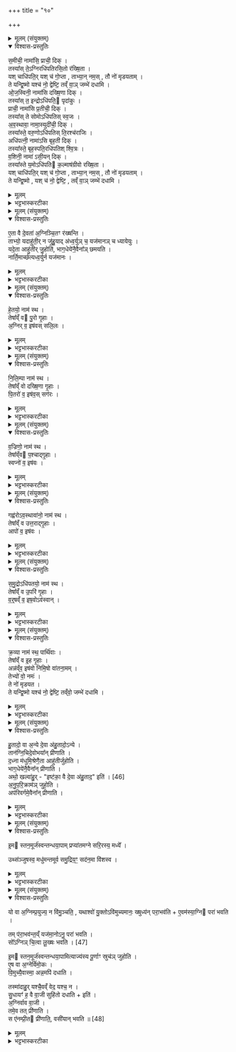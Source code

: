 +++
title = "१०"

+++

<details><summary>मूलम् (संयुक्तम्)</summary>

स॒मीची॒ नामा॑सि॒ प्राची॒ दिक्तस्या᳚स्ते॒ऽग्निरधि॑पतिरसि॒तो र॑ख्षि॒ता यश्चाधि॑पति॒र्यश्च॑ गो॒प्ता ताभ्या॒न्नम॒स्तौ नो॑ मृडयता॒न्ते यन्द्वि॒ष्मो यश्च॑ नो॒ द्वेष्टि॒ तव्ँवा॒ञ्जम्भे॑ दधाम्योज॒स्विनी॒ नामा॑सि दख्षि॒णा दिक्तस्या᳚स्त॒ इन्द्रोऽधि॑पति॒ पृदा॑कु॒ प्राची॒ नामा॑सि प्र॒तीची॒ दिक्तस्या᳚स्ते [42]  
सोमोऽधि॑पतिस्स्व॒जो॑ऽव॒स्थावा॒ नामा॒स्युदी॑ची॒ दिक्तस्या᳚स्ते॒ वरु॒णोऽधि॑पतिस्ति॒रश्च॑राजि॒रधि॑पत्नी॒ नामा॑सि बृह॒ती दिक्तस्या᳚स्ते॒ बृह॒स्पति॒रधि॑पतिश्श्वि॒त्रो व॒शिनी॒ नामा॑सी॒यन्दिक्तस्या᳚स्ते य॒मोऽधि॑पति क॒ल्माष॑ग्रीवो रख्षि॒ता यश्चाधि॑पति॒र्यश्च॑ गो॒प्ता ताभ्या॒न्नम॒स्तौ नो॑ मृडयता॒न्ते यन्द्वि॒ष्मो यश्च॑ [43]  
नो॒ द्वेष्टि॒ तव्ँवा॒ञ्जम्भे॑ दधाम्य्...
</details>

<details open><summary>विश्वास-प्रस्तुतिः</summary>

स॒मीची॒ नामा॑सि॒ प्राची॒ दिक् ।  
तस्या᳚स् ते॒ऽग्निरधि॑पतिरसि॒तो र॑ख्षि॒ता ।  
यश् चाधि॑पति॒र् यश् च॑ गो॒प्ता , ताभ्या॒न् नम॒स् , तौ नो॑ मृडयताम् ।  
ते यन्द्वि॒ष्मो यश्च॑ नो॒ द्वेष्टि॒ तव्ँ वा॒ञ् जम्भे॑ दधामि ।  
ओ॒ज॒स्विनी॒ नामा॑सि दख्षि॒णा दिक् ।  
तस्या᳚स् त॒ इन्द्रोऽधि॑पति॒ पृदा॑कुः ।  
प्राची॒ नामा॑सि प्र॒तीची॒ दिक् ।  
तस्या᳚स् ते सोमोऽधि॑पतिस् स्व॒जः ।   
अ॒व॒स्थावा॒ नामा॒स्युदी॑ची॒ दिक् ।  
तस्या᳚स्ते॒ वरु॒णोऽधि॑पतिस् ति॒रश्च॑राजिः ।  
अधि॑पत्नी॒ नामा॑ऽसि बृह॒ती दिक् ।  
तस्या᳚स्ते॒ बृह॒स्पति॒रधि॑पतिश् श्वि॒त्रः ।  
व॒शिनी॒ नामा॑ ऽसी॒यन् दिक् ।  
तस्या᳚स्ते य॒मोऽधि॑पति क॒ल्माष॑ग्रीवो रख्षि॒ता ।  
यश् चाधि॑पति॒र् यश् च॑ गो॒प्ता , ताभ्या॒न् नम॒स् , तौ नो॑ मृडयताम् ।  
ते यन्द्वि॒ष्मो , यश् च॑  नो॒ द्वेष्टि॒ , तव्ँ वा॒ञ् जम्भे॑ दधामि ।  
</details>

<details><summary>मूलम्</summary>

स॒मीची॒ नामा॑सि॒ प्राची॒ दिक् ।  
तस्या᳚स् ते॒ऽग्निरधि॑पतिरसि॒तो र॑ख्षि॒ता ।  
यश् चाधि॑पति॒र् यश् च॑ गो॒प्ता , ताभ्या॒न् नम॒स् , तौ नो॑ मृडयताम् ।  
ते यन्द्वि॒ष्मो यश्च॑ नो॒ द्वेष्टि॒ तव्ँ वा॒ञ् जम्भे॑ दधामि ।  
ओ॒ज॒स्विनी॒ नामा॑सि दख्षि॒णा दिक् ।  
तस्या᳚स् त॒ इन्द्रोऽधि॑पति॒ पृदा॑कुः ।  
प्राची॒ नामा॑सि प्र॒तीची॒ दिक् ।  
तस्या᳚स् ते सोमोऽधि॑पतिस् स्व॒जः ।   
अ॒व॒स्थावा॒ नामा॒स्युदी॑ची॒ दिक् ।  
तस्या᳚स्ते॒ वरु॒णोऽधि॑पतिस् ति॒रश्च॑राजिः ।  
अधि॑पत्नी॒ नामा॑ऽसि बृह॒ती दिक् ।  
तस्या᳚स्ते॒ बृह॒स्पति॒रधि॑पतिश् श्वि॒त्रः ।  
व॒शिनी॒ नामा॑ ऽसी॒यन् दिक् ।  
तस्या᳚स्ते य॒मोऽधि॑पति क॒ल्माष॑ग्रीवो रख्षि॒ता ।  
यश् चाधि॑पति॒र् यश् च॑ गो॒प्ता , ताभ्या॒न् नम॒स् , तौ नो॑ मृडयताम् ।  
ते यन्द्वि॒ष्मो , यश् च॑  नो॒ द्वेष्टि॒ , तव्ँ वा॒ञ् जम्भे॑ दधामि ।  
</details>

<details><summary>भट्टभास्करटीका</summary>

1सर्पाहुतीः जुहोति - समीची नामासीत्याद्याः ॥ अनुपरिक्रामम् । समीची नाम त्वमसि सम्यग्गमना प्राची दिक् । तस्यास्तेऽग्रिरधिपतिः असितो नाम कृष्णः सर्पो रक्षिता । तस्यास्तव योधिपतिः अग्निः यश्च गोप्ता ताभ्यां अधिपतिरक्षितृभ्यां नमः । तौ नः अस्माकं मृडयतां सुखयताम् । ते वयं यं द्विष्मः यश्च नः अस्मान् द्वेष्टि तं वां जम्भे युवयोरास्ये दधामि भक्षयितुम् । ओजस्विनी नाम त्वमसि दक्षिणा दिक् । तस्यास्ते तव इन्द्रोधिपतिः । पृदाकुर्नाम सर्पोऽजगरः । रक्षितेत्यादिकं सर्वत्रानुषज्यते । प्राची नामासि त्वम् । प्रकृष्टगमना प्रतीची दिक् । तस्यास्ते सोमोधिपतिः स्वजो नाम सर्पो रक्षिता । स्वस्मिन् जायत इति स्वजः स्वायत्तबलः । स्वजनशील इत्येके । अवस्थावा नामासि त्वं अवस्थापयित्री उदीची दिक् । 'आतो मनिन्' इति वनिप्, व्यत्ययेन ङीप् रेफयोरभावः, मत्वर्थीयो वा वकारः । तस्यास्ते वरुणोधिपतिः तिरश्चराजिर्नाम सर्पो रक्षिता तिरश्चीना राजयोऽस्य सन्तीति । अधिपत्नी नामासि त्वं बृहती ऊर्ध्वा दिक् । तस्यास्ते बृहस्पतिरधिपतिः श्वित्रो नाम सर्पो रक्षिता श्वयनशीलः श्वित्रः । वशिनी नाम त्वमसि वशवतीति । इयं अधरा दिक् । तस्यास्ते यमोधिपतिः कल्माषग्रीवो नाम सर्पो रक्षिता ॥
</details>

<details><summary>मूलम् (संयुक्तम्)</summary>

ए॒ता वै दे॒वता॑ अ॒ग्निञ्चि॒तꣳ र॑ख्षन्ति॒ ताभ्यो॒ यदाहु॑ती॒र्न जु॑हु॒याद॑ध्व॒र्युञ्च॒ यज॑मानञ्च ध्यायेयु॒र्यदे॒ता आहु॑तीर्जु॒होति॑ भाग॒धेये॑नै॒वैना᳚ञ्छमयति॒ नार्ति॒मार्च्छ॑त्यध्व॒र्युर्न यज॑मानो
</details>

<details open><summary>विश्वास-प्रस्तुतिः</summary>

ए॒ता वै दे॒वता॑ अ॒ग्निञ्चि॒तꣳ र॑ख्षन्ति ।  
ताभ्यो॒ यदाहु॑ती॒र् न जु॑हु॒याद् अ॑ध्व॒र्युञ् च॒ यज॑मानञ् च ध्यायेयुः ।  
यदे॒ता आहु॑तीर् जु॒होति॑, भाग॒धेये॑नै॒वैना᳚ञ् छमयति ।  
नार्ति॒मार्च्छ॑त्यध्व॒र्युर्न यज॑मानः ।   
</details>

<details><summary>मूलम्</summary>

ए॒ता वै दे॒वता॑ अ॒ग्निञ्चि॒तꣳ र॑ख्षन्ति ।  
ताभ्यो॒ यदाहु॑ती॒र् न जु॑हु॒याद् अ॑ध्व॒र्युञ् च॒ यज॑मानञ् च ध्यायेयुः ।  
यदे॒ता आहु॑तीर् जु॒होति॑, भाग॒धेये॑नै॒वैना᳚ञ् छमयति ।  
नार्ति॒मार्च्छ॑त्यध्व॒र्युर्न यज॑मानः ।   
</details>

<details><summary>भट्टभास्करटीका</summary>

2एता वा इत्यादि ॥ अत्रैव ब्राह्मणम् । आहुतीः एतास्सर्पाहुतीः हुत्वा एनान् शमयति ॥
</details>

<details><summary>मूलम् (संयुक्तम्)</summary>

हे॒तयो॒ नाम॑ स्थ॒ तेषा᳚व्ँव पु॒रो गृ॒हा अ॒ग्निर्व॒ इष॑वस्सलि॒लो...
</details>

<details open><summary>विश्वास-प्रस्तुतिः</summary>

हे॒तयो॒ नाम॑ स्थ ।  
तेषा᳚व्ँ व पु॒रो गृ॒हाः ।  
अ॒ग्निर् व॒ इष॑वस् सलि॒लः ।  
</details>

<details><summary>मूलम्</summary>

हे॒तयो॒ नाम॑ स्थ ।  
तेषा᳚व्ँ व पु॒रो गृ॒हाः ।  
अ॒ग्निर् व॒ इष॑वस् सलि॒लः ।  
</details>

<details><summary>भट्टभास्करटीका</summary>

3अथ गन्धर्वाहुतीः जुहोति - हेतयो नाम स्थेत्याद्याः ॥ यथा सर्पाहुतिः तथा गन्धर्वा हेतयो हन्तारो नाम शत्रूणाम् । तेषां वः युष्माकं पुरः पूर्वस्यां दिशि गृहाः । 'पूर्वाधर' इत्यसिप्रत्ययः । अग्नितुल्या युष्माकमिषवः ताद्धर्म्यात्ताच्छब्द्यम् । सलिल इति वातनामं वातस्य नाम । येऽस्याग्रेः प्रेरयितारः । 'अनसतान्नपुंसकात्' इत्यच् समासान्तः । वातनाममित्यादि सर्वत्रानुषज्यते । अन्यतरतोनुषङ्गाम्नाना एते । उभयतोनुषङ्गाम्नानाः सर्पाहुतयः । तेभ्यो वो नम इत्यादि व्याख्यातमेव ॥
</details>

<details><summary>मूलम् (संयुक्तम्)</summary>

निलि॒म्पा नाम॑ [44]  
स्थ॒ तेषा᳚व्ँवो दख्षि॒णा गृ॒हा पि॒तरो॑ व॒ इष॑व॒स्सग॑रो...
</details>

<details open><summary>विश्वास-प्रस्तुतिः</summary>

नि॒लि॒म्पा नाम॑ स्थ ।  
तेषा᳚व्ँ वो दख्षि॒णा गृ॒हाः ।  
पि॒तरो॑ व॒ इष॑व॒स् सग॑रः ।  
</details>

<details><summary>मूलम्</summary>

नि॒लि॒म्पा नाम॑ स्थ ।  
तेषा᳚व्ँ वो दख्षि॒णा गृ॒हाः ।  
पि॒तरो॑ व॒ इष॑व॒स् सग॑रः ।  
</details>

<details><summary>भट्टभास्करटीका</summary>

4निलिम्पा नाम गन्धर्वास्स्थ नितरां लिप्ताः । तेषां वो दक्षिणस्यां दिशि गृहाः । दक्षिणादाच् । पितरः पातारो युष्माकमिषवः । सगर इति वातस्य नाम ॥
</details>

<details><summary>मूलम् (संयुक्तम्)</summary>

व॒ज्रिणो॒ नाम॑ स्थ॒ तेषा᳚व्ँव प॒श्चाद्गृ॒हास्स्वप्नो॑ व॒ इष॑वो॒
</details>

<details open><summary>विश्वास-प्रस्तुतिः</summary>

व॒ज्रिणो॒ नाम॑ स्थ ।  
तेषा᳚व्ँव प॒श्चाद्गृ॒हाः ।  
स्वप्नो॑ व॒ इष॑वः ।  
</details>

<details><summary>मूलम्</summary>

व॒ज्रिणो॒ नाम॑ स्थ ।  
तेषा᳚व्ँव प॒श्चाद्गृ॒हाः ।  
स्वप्नो॑ व॒ इष॑वः ।  
</details>

<details><summary>भट्टभास्करटीका</summary>

5वज्रिणो नाम गन्धर्वास्स्थ ॥ तेषां पश्चादपरस्यां दिशि गृहाः । 'पश्चपश्चात्' इति निपात्यते । स्वप्नः स्वापनकारिणः शत्रूणां व इषवः ॥
</details>

<details><summary>मूलम् (संयुक्तम्)</summary>

गह्व॑रोऽव॒स्थावा॑नो॒ नाम॑ स्थ॒ तेषा᳚व्ँव उत्त॒राद्गृ॒हा आपो॑ व॒ इष॑वस्...
</details>

<details open><summary>विश्वास-प्रस्तुतिः</summary>

गह्व॑रोऽव॒स्थावा॑नो॒ नाम॑ स्थ ।  
तेषा᳚व्ँ व उत्त॒राद्गृ॒हाः ।  
आपो॑ व॒ इष॑वः ।  
</details>

<details><summary>मूलम्</summary>

गह्व॑रोऽव॒स्थावा॑नो॒ नाम॑ स्थ ।  
तेषा᳚व्ँ व उत्त॒राद्गृ॒हाः ।  
आपो॑ व॒ इष॑वः ।  
</details>

<details><summary>भट्टभास्करटीका</summary>

6गह्वर इति वातस्य नाम । अवस्थावानो नाम गन्धर्वास्स्थ अवस्थापयितारः । पूर्ववद्वनिप् । तेषामुत्तरादुत्तरस्यां दिशि गृहाः । 'उत्तराधरदक्षिणादातिः' । आपः व्यापनशीलाः इषवः ॥
</details>

<details><summary>मूलम् (संयुक्तम्)</summary>

समु॒द्रोऽधि॑पतयो॒ नाम॑ स्थ॒ तेषा᳚व्ँव उ॒परि॑ गृ॒हा व॒र्षव्ँव॒ इष॒वोऽव॑स्वान्...
</details>

<details open><summary>विश्वास-प्रस्तुतिः</summary>

स॒मु॒द्रोऽधि॑पतयो॒ नाम॑ स्थ ।  
तेषा᳚व्ँ व उ॒परि॑ गृ॒हाः ।  
व॒र्॒षव्ँ व॒ इष॒वोऽव॑स्वान् ।  
</details>

<details><summary>मूलम्</summary>

स॒मु॒द्रोऽधि॑पतयो॒ नाम॑ स्थ ।  
तेषा᳚व्ँ व उ॒परि॑ गृ॒हाः ।  
व॒र्॒षव्ँ व॒ इष॒वोऽव॑स्वान् ।  
</details>

<details><summary>भट्टभास्करटीका</summary>

7समुद्र इति वातनाम । अधिपतयो नाम गन्धर्वात्स्थ । तेषां व उपरि ऊर्ध्वायां दिशि गृहाः । 'उपर्युपरिष्टात्' इति निपात्यते । वर्ष वृष्यमाणा वा वृष्टिहेतवो वा इषवः । अवस्वानिति वातस्य नाम ॥
</details>

<details><summary>मूलम् (संयुक्तम्)</summary>

क्र॒व्या नाम॑ स्थ॒ पार्थि॑वा॒स्तेषा᳚व्ँव इ॒ह गृ॒हाः [45]  
अन्न॑व्ँव॒ इष॑वो निमि॒षो वा॑तना॒मन्तेभ्यो॑ वो॒ नम॒स्ते नो॑ मृडयत॒ ते यन्द्वि॒ष्मो यश्च॑ नो॒ द्वेष्टि॒ तव्ँवो॒ जम्भे॑ दधामि
</details>

<details open><summary>विश्वास-प्रस्तुतिः</summary>

क्र॒व्या नाम॑ स्थ॒ पार्थि॑वाः ।  
तेषा᳚व्ँ व इ॒ह गृ॒हाः ।  
अन्न॑व्ँव॒ इष॑वो निमि॒षो वा॑तना॒मम् ।  
तेभ्यो॑ वो॒ नमः॑ ।  
ते नो॑ मृडयत ।  
ते यन्द्वि॒ष्मो यश्च॑ नो॒ द्वेष्टि॒ तव्ँवो॒ जम्भे॑ दधामि ।  
</details>

<details><summary>मूलम्</summary>

क्र॒व्या नाम॑ स्थ॒ पार्थि॑वाः ।  
तेषा᳚व्ँ व इ॒ह गृ॒हाः ।  
अन्न॑व्ँव॒ इष॑वो निमि॒षो वा॑तना॒मम् ।  
तेभ्यो॑ वो॒ नमः॑ ।  
ते नो॑ मृडयत ।  
ते यन्द्वि॒ष्मो यश्च॑ नो॒ द्वेष्टि॒ तव्ँवो॒ जम्भे॑ दधामि ।  
</details>

<details><summary>भट्टभास्करटीका</summary>

8गन्धर्वाः [क्रव्या नाम गन्धर्वाः] पार्थिवास्स्थ तेषां वः इह पृथिव्यां गृहाः । 'इदमो हः' । अन्नं अन्नहेतवो युष्माकमिषवः । निमिष इति वातस्य नाम ॥
</details>

<details><summary>मूलम् (संयुक्तम्)</summary>

हु॒तादो॒ वा अ॒न्ये दे॒वा अ॑हु॒तादो॒ऽन्ये तान॑ग्नि॒चिदे॒वोभया᳚न्प्रीणाति द॒ध्ना म॑धुमि॒श्रेणै॒ता आहु॑तीर्जुहोति भाग॒धेये॑नै॒वैना᳚न्प्रीणा॒त्यथो॒ खल्वा॑हु॒रिष्ट॑का॒ वै दे॒वा अ॑हु॒ताद॒ इति॑ [46]  
अ॒नु॒प॒रि॒क्राम॑ञ्जुहो॒त्यप॑रिवर्गमे॒वैना᳚न्प्रीणाती...
</details>

<details open><summary>विश्वास-प्रस्तुतिः</summary>

हु॒तादो॒ वा अ॒न्ये दे॒वा अ॑हु॒तादो॒ऽन्ये ।  
तान॑ग्नि॒चिदे॒वोभया᳚न् प्रीणाति ।  
द॒ध्ना म॑धुमि॒श्रेणै॒ता आहु॑तीर्जुहोति ।  
भाग॒धेये॑नै॒वैना᳚न् प्रीणाति ।  
अथो॒ खल्वा॑हु॒र् - "इष्ट॑का॒ वै दे॒वा अ॑हु॒ताद॒" इति॑ ।  [46]  
अ॒नु॒प॒रि॒क्राम॑ञ् जुहो॒ति ।  
अप॑रिवर्गमे॒वैना᳚न् प्रीणाति ।  
</details>

<details><summary>मूलम्</summary>

हु॒तादो॒ वा अ॒न्ये दे॒वा अ॑हु॒तादो॒ऽन्ये ।  
तान॑ग्नि॒चिदे॒वोभया᳚न् प्रीणाति ।  
द॒ध्ना म॑धुमि॒श्रेणै॒ता आहु॑तीर्जुहोति ।  
भाग॒धेये॑नै॒वैना᳚न् प्रीणाति ।  
अथो॒ खल्वा॑हु॒र् - "इष्ट॑का॒ वै दे॒वा अ॑हु॒ताद॒" इति॑ ।  [46]  
अ॒नु॒प॒रि॒क्राम॑ञ् जुहो॒ति ।  
अप॑रिवर्गमे॒वैना᳚न् प्रीणाति ।  
</details>

<details><summary>भट्टभास्करटीका</summary>

9हुतादो वा इत्यादि ॥ अत्रेव ब्राह्मणम् । एता गन्धर्वाहुतीः । अथो अपि च खल्वाहुः इष्टका अहुतादो देवा इति । अनुपरिक्रामं अनुपरिकम्यानुपरिक्रम्य अपरिवर्गं न किञ्चिदपि अपरिवृज्य ॥
</details>

<details><summary>मूलम् (संयुक्तम्)</summary>

इ॒म स्तन॒मूर्ज॑स्वन्तन्धया॒पाम्प्रप्या॑तमग्ने सरि॒रस्य॒ मध्ये᳚ । उथ्स॑ञ्जुषस्व॒ मधु॑मन्तमूर्व समु॒द्रिय॒ꣳ॒ सद॑न॒मा वि॑शस्व ।
</details>

<details open><summary>विश्वास-प्रस्तुतिः</summary>

इ॒म स्तन॒मूर्ज॑स्वन्तन्धया॒पाम् प्रप्या॑तमग्ने सरि॒रस्य॒ मध्ये᳚ ।  

उथ्स॑ञ्जुषस्व॒ मधु॑मन्तमूर्व समु॒द्रिय॒ꣳ॒ सद॑न॒मा वि॑शस्व ।
</details>

<details><summary>मूलम्</summary>

इ॒म स्तन॒मूर्ज॑स्वन्तन्धया॒पाम् प्रप्या॑तमग्ने सरि॒रस्य॒ मध्ये᳚ ।  

उथ्स॑ञ्जुषस्व॒ मधु॑मन्तमूर्व समु॒द्रिय॒ꣳ॒ सद॑न॒मा वि॑शस्व ।
</details>

<details><summary>भट्टभास्करटीका</summary>

10आज्यस्य पूर्णां स्रुचमग्रेर्विमोक्षं जुहोति - इमं स्तनमिति त्रिष्टुभा ॥ इमं स्तनं उत्पादकत्वेन मातृस्थानीयानामासां स्तनस्थानीयं स्रुक्स्थमाज्यं ऊर्जस्वन्तं रसवन्तं धय पिब । प्रप्यातं प्रवृद्धं हे अग्ने सरिरस्य सलिलस्य मध्ये यथा सलिलस्य मध्ये उत्सं प्रप्यायते न क्षीयते उत्सं उत्सस्थानीयं उत्स्यन्दनं जुषस्व सेवस्व मधुमन्तं मधुररसवन्तं ऊर्व वर्धयस्व च । ऊर्व पूरणे । यद्वा - हे ऊर्व महन् ते समुद्रियं समुद्रे भवं सदनं स्थानं आविशस्व आत्मीयमेव स्थानं अस्माभिर्विमुक्तो भजस्वेति । 'समुद्राभ्राद्धः' ॥
</details>

<details><summary>मूलम् (संयुक्तम्)</summary>

यो वा अ॒ग्निम्प्र॒युज्य॒ न वि॑मु॒ञ्चति॒ यथाश्वो॑ यु॒क्तोऽवि॑मुच्यमानः॒ ख्षुध्य॑न्परा॒भव॑त्ये॒वम॑स्या॒ग्नि परा॑ भवति॒ तम्प॑रा॒भव॑न्त॒य्ँयज॑मा॒नोऽनु॒ परा॑ भवति॒ सो᳚ऽग्निञ्चि॒त्वा लू॒ख्षः [47]  
भ॒व॒ती॒म स्तन॒मूर्ज॑स्वन्तन्धया॒पामित्याज्य॑स्य पू॒र्णाꣳ स्रुच॑ञ्जुहोत्ये॒ष वा अ॒ग्नेर्वि॑मो॒को वि॒मुच्यै॒वास्मा॒ अन्न॒मपि॑ दधाति॒ तस्मा॑दाहु॒र्यश्चै॒वव्ँवेद॒ यश्च॒ न सु॒धायꣳ॑ ह॒ वै वा॒जी सुहि॑तो दधा॒तीत्य॒ग्निर्वाव वा॒जी तमे॒व तत्प्री॑णाति॒ स ए॑नम्प्री॒त प्री॑णाति॒ वसी॑यान्भवति ॥ [48]  
</details>

<details open><summary>विश्वास-प्रस्तुतिः</summary>

यो वा अ॒ग्निम्प्र॒युज्य॒ न वि॑मु॒ञ्चति॒ , यथाश्वो॑ यु॒क्तोऽवि॑मुच्यमानः॒ ख्षुध्य॑न् परा॒भव॑ति + ए॒वम॑स्या॒ग्नि परा॑ भवति ।   

तम् प॑रा॒भव॑न्त॒य्ँ यज॑मा॒नोऽनु॒ परा॑ भवति ।  
सो᳚ऽग्निञ् चि॒त्वा लू॒ख्षः भवति । [47]  

इ॒म स्तन॒मूर्ज॑स्वन्तन्धया॒पामित्याज्य॑स्य पू॒र्णाꣳ स्रुच॑ञ् जुहोति ।  
ए॒ष वा अ॒ग्नेर्वि॑मो॒कः ।   
वि॒मुच्यै॒वास्मा॒ अन्न॒मपि॑ दधाति ।  

तस्मा॑दाहु॒र् यश्चै॒वव्ँ वेद॒ यश्च॒ न ।  
सु॒धायꣳ॑ ह॒ वै वा॒जी सुहि॑तो दधाति + इति॑ ।  
अ॒ग्निर्वाव वा॒जी ।  
तमे॒व तत् प्री॑णाति ।  
स ए॑नम्प्री॒त प्री॑णाति॒, वसी॑यान् भवति ॥ [48]  
</details>

<details><summary>मूलम्</summary>

यो वा अ॒ग्निम्प्र॒युज्य॒ न वि॑मु॒ञ्चति॒ , यथाश्वो॑ यु॒क्तोऽवि॑मुच्यमानः॒ ख्षुध्य॑न् परा॒भव॑ति + ए॒वम॑स्या॒ग्नि परा॑ भवति ।   

तम् प॑रा॒भव॑न्त॒य्ँ यज॑मा॒नोऽनु॒ परा॑ भवति ।  
सो᳚ऽग्निञ् चि॒त्वा लू॒ख्षः भवति । [47]  

इ॒म स्तन॒मूर्ज॑स्वन्तन्धया॒पामित्याज्य॑स्य पू॒र्णाꣳ स्रुच॑ञ् जुहोति ।  
ए॒ष वा अ॒ग्नेर्वि॑मो॒कः ।   
वि॒मुच्यै॒वास्मा॒ अन्न॒मपि॑ दधाति ।  

तस्मा॑दाहु॒र् यश्चै॒वव्ँ वेद॒ यश्च॒ न ।  
सु॒धायꣳ॑ ह॒ वै वा॒जी सुहि॑तो दधाति + इति॑ ।  
अ॒ग्निर्वाव वा॒जी ।  
तमे॒व तत् प्री॑णाति ।  
स ए॑नम्प्री॒त प्री॑णाति॒, वसी॑यान् भवति ॥ [48]  
</details>

<details><summary>भट्टभास्करटीका</summary>

11यो वा अग्निमिति ॥ अत्रैव ब्राह्मणम् । कर्मसमाप्तावप्यविमुक्तश्चेत् रथादौ यतोश्व इवास्याग्निः पराभवति नश्यति भागाभावात् । ततश्च यजमानोपि नश्येत् । स चित्वाऽग्निं लूक्षो दुर्गतो भवति । तस्मादेष होमोग्नेः विमोकाय भवति । विमुक्ताय वाऽन्नमपि दत्तं भवति । तस्मादित्यादि । यश्चैवमिमं वृत्तान्तं वेद यश्च न वेद लौकिकः । हितमेव सर्वेऽप्याहुः । कथं - सुहितः सुतृप्तो वाजी अश्वश्च सुधायं आभीक्ष्ण्येण शोभनं ददातीति । अग्निश्चायमश्वस्थानीयः । तमेव तेन भागेन प्रीणाति । स चैनं प्रीतः प्रीणाति । ततो वसीयान् वसुमत्तरो भवति यजमानः । 'विन्मतो र्लुक्' ॥

इति पञ्चमे पञ्चमे दशमोनुवाकः ॥  
</details>
